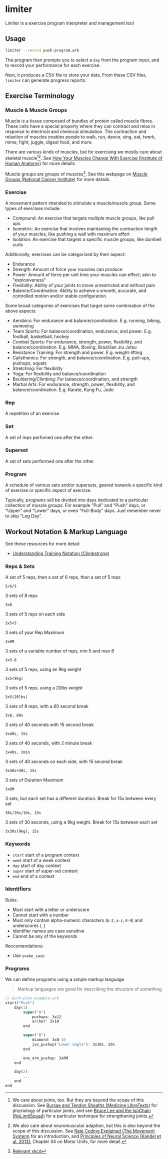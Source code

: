 # limiter

Limiter is a exercise program interpreter and management tool

## Usage

```bash
limiter --record push-program.wrk
```

The program then prompts you to select a `day` from the program input,
and to record your performance for each exercise.

Next, it produces a CSV file to store your data.
From these CSV files, `limiter` can generate progress reports.

## Exercise Terminology

### Muscle & Muscle Groups

Muscle is a tissue composed of bundles of protein called muscle fibres.
These cells have a special property where they can contract and relax in response to electrical and chemical stimulation.
The contraction and relaxtion of muscles enables people to walk, run, dance, sing, eat, twerk, mime, fight, juggle, digest food, and more.

There are various kinds of muscles, but for exercising we mostly care about skeletal muscle[^1][^2]. See [How Your Muscles Change With Exercise (Institute of Human Anatomy)](https://www.youtube.com/watch?v=2vXOq-aRtYY) for more details.

[^1]: We care about joints, too. But they are beyond the scope of this discussion. See [Bursae and Tendon Sheaths (Medicine LibreTexts)](https://med.libretexts.org/Bookshelves/Anatomy_and_Physiology/Anatomy_and_Physiology_(Boundless)/8%3A_Joints/8.4%3A_Synovial_Joints/8.4C%3A_Bursae_and_Tendon_Sheaths) for physiology of particular joints, and see [Bruce Lee and the IsoChain (NoLimitSquad)](https://www.youtube.com/watch?v=ALaoOLumD4Y&t=1097s) for a particular technique for strengthening joints.

[^2]: We also care about neuromuscular adaption, but this is also beyond the scope of this discussion. See [Rate Coding Explained (The Movement System)](https://www.youtube.com/watch?v=eJLkrdozT6Q) for an introduction, and [Principles of Neural Science (Kandel et al. 2013)](https://archive.org/details/PrinciplesOfNeuralScienceFifthKANDEL/page/n9/mode/2up), Chapter 34 on Motor Units, for more detail.

Muscle groups are groups of muscles[^3]. See this webpage on [Muscle Groups (National Cancer Institute)](https://training.seer.cancer.gov/anatomy/muscular/groups/) for more details.

[^3]: [Relevant xkcd](https://xkcd.com/703/)

### Exercise

A movement pattern intended to stimulate a muscle/muscle group. Some types of exercises include:

- Compound: An exercise that targets multiple muscle groups, like pull ups
- Isometric: An exercise that involves maintaining the contraction length of your muscles, like pushing a wall with maximum effort 
- Isolation: An exercise that targets a specific muscle groups, like dumbell curls

Additionally, exercises can be categorized by their aspect:

- Endurance
- Strength: Amount of force your muscles can produce
- Power: Amount of force per unit time your muscles can effect; akin to "explosiveness"
- Flexibility: Ability of your joints to move unrestricted and without pain
- Balance/Coordination: Ability to acheive a smooth, accurate, and controlled motion and/or stable configuration

Some broad categories of exercises that target some combination of the above aspects:

- Aerobics: For endurance and balance/coordination. E.g. running, biking, swimming
- Team Sports: For balance/coordination, endurance, and power. E.g. football, basketball, hockey
- Combat Sports: For endurance, strength, power, flexibility, and balance/coordination. E.g. MMA, Boxing, Brazillian Jiu Jutsu
- Resistance Training: For strength and power. E.g. weight-lifting
- Calisthenics: For strength, and balance/coordination. E.g. pull-ups, pushups, squats
- Stretching: For flexibility
- Yoga: For flexibility and balance/coordination
- Bouldering/Climbing: For balance/coordination, and strength
- Martial Arts: For endurance, strength, power, flexibility, and balance/coordination. E.g. Karate, Kung Fu, Judo

### Rep

A repetition of an exercise

### Set

A set of reps perfomed one after the other.

### Superset

A set of sets performed one after the other.

### Program

A schedule of various sets and/or supersets, geared towards a specific kind of exercise or specific aspect of exercise.

Typically, programs will be divided into days dedicated to a particular collection of muscle groups.
For example "Pull" and "Push" days, or "Upper" and "Lower" days, or even "Full-Body" days.
Just remember never to skip "Leg Day".

## Workout Notation & Markup Language

See these resources for more detail:

- [Understanding Training Notation (Climbstrong)](https://www.climbstrong.com/education-center/understanding-training-notation/)

### Reps & Sets

A set of 5 reps, then a set of 6 reps, then a set of 5 reps

```
5/6/5
```

3 sets of 8 reps

```
3x8
```

3 sets of 5 reps on each side

```
3x5+5
```

3 sets of your Rep Maximum

```
3xRM
```

3 sets of a variable number of reps, min 5 and max 8

```
3x5-8
```

3 sets of 5 reps, using an 9kg weight

```
3x5(9kg)
```

3 sets of 5 reps, using a 20lbs weight

```
3x5(20lbs)
```

3 sets of 8 reps, with a 60 second break

```
3x8, 60s
```

3 sets of 40 seconds with 15 second break

```
3x40s, 15s
```

3 sets of 40 seconds, with 2 minute break

```
3x40s, 2min
```

3 sets of 40 seconds on each side, with 15 second break

```
3x40s+40s, 15s
```

3 sets of Duration Maximum

```
3xDM
```

3 sets, but each set has a different duration. Break for 15s between every set

```
30s/20s/10s, 15s
```

3 sets of 30 seconds, using a 9kg weight. Break for 15s between each set

```
3x30s(9kg), 15s
```

### Keywords

- `start` start of a program context
- `week` start of a week context
- `day` start of day context
- `super` start of super-set context
- `end` end of a context

### Identifiers

Rules:

- Must start with a letter or underscore
- Cannot start with a number
- Must only contain alpha-numeric characters (`A-Z`, `a-z`, `0-9`) and underscores (`_`)
- Identifier names are case sensitive
- Cannot be any of the keywords

Reccomendations:

- Use `snake_case`

### Programs

We can define programs using a simple markup language

> Markup languages are good for describing the _structure_ of something

```rust
// push-plan-example.wrk
start("Push")
    day(1)
        super("A")
            pushups: 3x12
            archer: 3x10
        end

        super("B")
            diamond: 3x8-10
            iso_pushup("Lower angle"): 3x10s, 20s
        end

        one_arm_pushup: 3xRM
    end

    day(2)
        ...
    end
end
```
